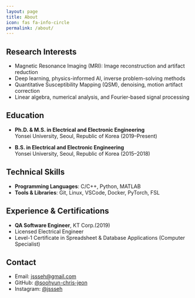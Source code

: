 ```yaml
---
layout: page
title: About
icon: fas fa-info-circle
permalink: /about/
---
```


## Research Interests

- Magnetic Resonance Imaging (MRI): Image reconstruction and artifact reduction  
- Deep learning, physics-informed AI, inverse problem-solving methods  
- Quantitative Susceptibility Mapping (QSM), denoising, motion artifact correction  
- Linear algebra, numerical analysis, and Fourier-based signal processing  

## Education

- **Ph.D. & M.S. in Electrical and Electronic Engineering**  
  Yonsei University, Seoul, Republic of Korea (2019–Present)  

- **B.S. in Electrical and Electronic Engineering**  
  Yonsei University, Seoul, Republic of Korea (2015–2018)  

## Technical Skills

- **Programming Languages**: C/C++, Python, MATLAB  
- **Tools & Libraries**: Git, Linux, VSCode, Docker, PyTorch, FSL  

## Experience & Certifications

- **QA Software Engineer**, KT Corp.(2019)
- Licensed Electrical Engineer  
- Level-1 Certificate in Spreadsheet & Database Applications (Computer Specialist)  

## Contact

- Email: jssseh@gmail.com  
- GitHub: [@soohyun-chris-jeon](https://github.com/soohyun-chris-jeon)  
- Instagram: [@jssseh](https://instagram.com/jssseh)
